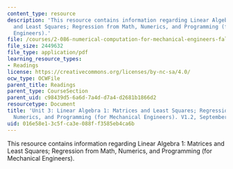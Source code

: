 ```yaml
---
content_type: resource
description: 'This resource contains information regarding Linear Algebra 1: Matrices
  and Least Squares; Regression from Math, Numerics, and Programming (for Mechanical
  Engineers).'
file: /courses/2-086-numerical-computation-for-mechanical-engineers-fall-2012/016e58e13c5fca3e088ff3585eb4ca6b_MIT2_086F12_notes_unit3.pdf
file_size: 2449632
file_type: application/pdf
learning_resource_types:
- Readings
license: https://creativecommons.org/licenses/by-nc-sa/4.0/
ocw_type: OCWFile
parent_title: Readings
parent_type: CourseSection
parent_uid: c98439d5-6a6d-7a4d-d7a4-d2681b1866d2
resourcetype: Document
title: 'Unit 3: Linear Algebra 1: Matrices and Least Squares; Regression from Math,
  Numerics, and Programming (for Mechanical Engineers). V1.2, September 2012.'
uid: 016e58e1-3c5f-ca3e-088f-f3585eb4ca6b
---
```

This resource contains information regarding Linear Algebra 1: Matrices and Least Squares; Regression from Math, Numerics, and Programming (for Mechanical Engineers).